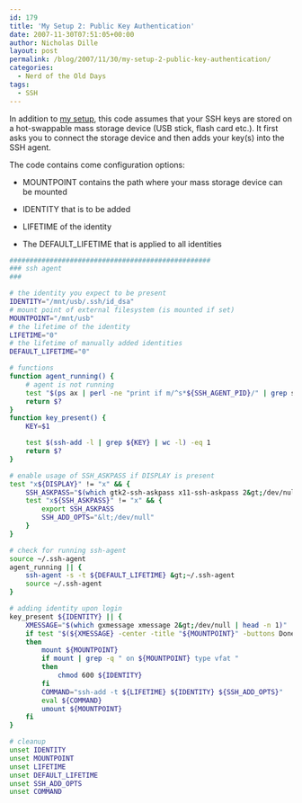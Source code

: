```yaml
---
id: 179
title: 'My Setup 2: Public Key Authentication'
date: 2007-11-30T07:51:05+00:00
author: Nicholas Dille
layout: post
permalink: /blog/2007/11/30/my-setup-2-public-key-authentication/
categories:
  - Nerd of the Old Days
tags:
  - SSH
---
```

In addition to [my setup](/blog/2005/01/23/my-setup-public-key-authentication/), this code assumes that your SSH keys are stored on a hot-swappable mass storage device (USB stick, flash card etc.). It first asks you to connect the storage device and then adds your key(s) into the SSH agent.<!--more-->

The code contains come configuration options:

* MOUNTPOINT contains the path where your mass storage device can be mounted

* IDENTITY that is to be added

* LIFETIME of the identity

* The DEFAULT_LIFETIME that is applied to all identities 

```bash
##################################################
### ssh agent
###

# the identity you expect to be present
IDENTITY="/mnt/usb/.ssh/id_dsa"
# mount point of external filesystem (is mounted if set)
MOUNTPOINT="/mnt/usb"
# the lifetime of the identity
LIFETIME="0"
# the lifetime of manually added identities
DEFAULT_LIFETIME="0"

# functions
function agent_running() {
    # agent is not running
    test "$(ps ax | perl -ne "print if m/^s*${SSH_AGENT_PID}/" | grep ssh-agent | wc -l)" -eq 1
    return $?
}
function key_present() {
    KEY=$1

    test $(ssh-add -l | grep ${KEY} | wc -l) -eq 1
    return $?
}

# enable usage of SSH_ASKPASS if DISPLAY is present
test "x${DISPLAY}" != "x" && {
    SSH_ASKPASS="$(which gtk2-ssh-askpass x11-ssh-askpass 2&gt;/dev/null | head -n 1)"
    test "x${SSH_ASKPASS}" != "x" && {
        export SSH_ASKPASS
        SSH_ADD_OPTS="&lt;/dev/null"
    }
}

# check for running ssh-agent
source ~/.ssh-agent
agent_running || {
    ssh-agent -s -t ${DEFAULT_LIFETIME} &gt;~/.ssh-agent
    source ~/.ssh-agent
}

# adding identity upon login
key_present ${IDENTITY} || {
    XMESSAGE="$(which gxmessage xmessage 2&gt;/dev/null | head -n 1)"
    if test "$(${XMESSAGE} -center -title "${MOUNTPOINT}" -buttons Done,Cancel -default Done -print "please prepare the mount point")" == "Done"
    then
        mount ${MOUNTPOINT}
        if mount | grep -q " on ${MOUNTPOINT} type vfat "
        then
            chmod 600 ${IDENTITY}
        fi
        COMMAND="ssh-add -t ${LIFETIME} ${IDENTITY} ${SSH_ADD_OPTS}"
        eval ${COMMAND}
        umount ${MOUNTPOINT}
    fi
}

# cleanup
unset IDENTITY
unset MOUNTPOINT
unset LIFETIME
unset DEFAULT_LIFETIME
unset SSH_ADD_OPTS
unset COMMAND
```